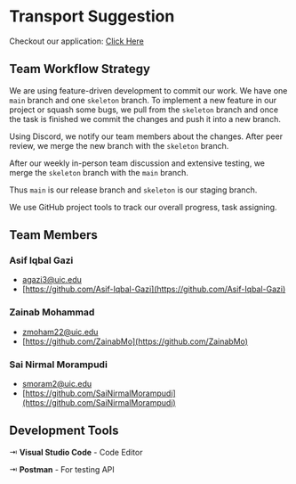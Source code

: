 # Transport Suggestion

Checkout our application: [Click Here](https://tinyurl.com/npa8tsyj)

## Team Workflow Strategy

We are using feature-driven development to commit our work. We have one `main` branch and one `skeleton` branch. To implement a new feature in our project or squash some bugs, we pull from the `skeleton` branch and once the task is finished we commit the changes and push it into a new branch.

Using Discord, we notify our team members about the changes. After peer review, we merge the new branch with the `skeleton` branch.

After our weekly in-person team discussion and extensive testing, we merge the `skeleton` branch with the `main` branch.

Thus `main` is our release branch and `skeleton` is our staging branch.

We use GitHub project tools to track our overall progress, task assigning.

## Team Members

### Asif Iqbal Gazi

- [agazi3@uic.edu](agazi3@uic.edu)
- [https://github.com/Asif-Iqbal-Gazi](https://github.com/Asif-Iqbal-Gazi)

### Zainab Mohammad

- [zmoham22@uic.edu](zmoham22@uic.edu)
- [https://github.com/ZainabMo](https://github.com/ZainabMo)

### Sai Nirmal Morampudi

- [smoram2@uic.edu](smoram2@uic.edu)
- [https://github.com/SaiNirmalMorampudi](https://github.com/SaiNirmalMorampudi)

## Development Tools

⇥ **Visual Studio Code** - Code Editor

⇥ **Postman** - For testing API

